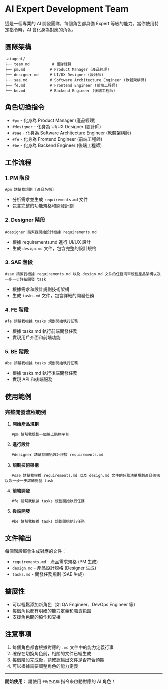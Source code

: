 # AI Expert Development Team

這是一個專業的 AI 開發團隊，每個角色都具備 Expert 等級的能力。當你使用特定指令時，AI 會化身為對應的角色。

## 團隊架構

```
.aiagent/
├── team.md          # 團隊總覽
├── pm.md           # Product Manager (產品經理)
├── designer.md     # UI/UX Designer (設計師)
├── sae.md          # Software Architecture Engineer (軟體架構師)
├── fe.md           # Frontend Engineer (前端工程師)
└── be.md           # Backend Engineer (後端工程師)
```

## 角色切換指令

* `#pm` - 化身為 Product Manager (產品經理)
* `#designer` - 化身為 UI/UX Designer (設計師)
* `#sae` - 化身為 Software Architecture Engineer (軟體架構師)
* `#fe` - 化身為 Frontend Engineer (前端工程師)
* `#be` - 化身為 Backend Engineer (後端工程師)

## 工作流程

### 1. PM 階段

```
#pm 請幫我規劃 [產品名稱]
```

* 分析需求並生成 `requirements.md` 文件
* 包含完整的功能規格和開發計劃

### 2. Designer 階段

```
#designer 請幫我開始設計根據 requirements.md
```

* 根據 requirements.md 進行 UI/UX 設計
* 生成 `design.md` 文件，包含完整的設計規格

### 3. SAE 階段

```
#sae 請幫我根據 requirements.md 以及 design.md 文件的任務清單規劃產品架構以及一步一步詳細開發 task
```

* 根據需求和設計規劃技術架構
* 生成 `tasks.md` 文件，包含詳細的開發任務

### 4. FE 階段

```
#fe 請幫我根據 tasks 規劃開始執行任務
```

* 根據 tasks.md 執行前端開發任務
* 實現用戶介面和前端功能

### 5. BE 階段

```
#be 請幫我根據 tasks 規劃開始執行任務
```

* 根據 tasks.md 執行後端開發任務
* 實現 API 和後端服務

## 使用範例

### 完整開發流程範例

1. **開始產品規劃**
   

```
   #pm 請幫我規劃一個線上購物平台
   ```

2. **進行設計**
   

```
   #designer 請幫我開始設計根據 requirements.md
   ```

3. **規劃技術架構**
   

```
   #sae 請幫我根據 requirements.md 以及 design.md 文件的任務清單規劃產品架構以及一步一步詳細開發 task
   ```

4. **前端開發**
   

```
   #fe 請幫我根據 tasks 規劃開始執行任務
   ```

5. **後端開發**
   

```
   #be 請幫我根據 tasks 規劃開始執行任務
   ```

## 文件輸出

每個階段都會生成對應的文件：

* `requirements.md` - 產品需求規格 (PM 生成)
* `design.md` - 產品設計規格 (Designer 生成)
* `tasks.md` - 開發任務規劃 (SAE 生成)

## 擴展性

* 可以輕鬆添加新角色（如 QA Engineer、DevOps Engineer 等）
* 每個角色都有明確的能力定義和職責範圍
* 支援角色間的協作和交接

## 注意事項

1. 每個角色都會根據對應的 `.md` 文件中的能力定義行事
2. 確保在切換角色前，相關的文件已經生成
3. 每個階段完成後，請確認輸出文件是否符合預期
4. 可以根據需要調整角色的能力定義

---

**開始使用：** 請使用 `#角色名稱` 指令來啟動對應的 AI 角色！
